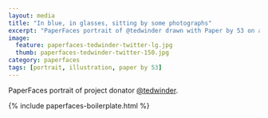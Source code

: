 ```yaml
---
layout: media
title: "In blue, in glasses, sitting by some photographs"
excerpt: "PaperFaces portrait of @tedwinder drawn with Paper by 53 on an iPad."
image: 
  feature: paperfaces-tedwinder-twitter-lg.jpg
  thumb: paperfaces-tedwinder-twitter-150.jpg
category: paperfaces
tags: [portrait, illustration, paper by 53]
---
```


PaperFaces portrait of project donator [@tedwinder](http://twitter.com/tedwinder).

{% include paperfaces-boilerplate.html %}